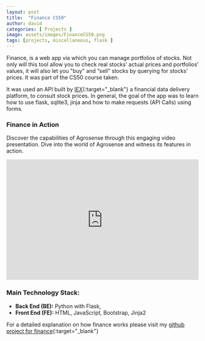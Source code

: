 ```yaml
---
layout: post
title:  "Finance CS50"
author: david
categories: [ Projects ]
image: assets/images/FinanceCS50.png
tags: [projects, miscellaneous, flask ]
---
```


Finance, is a web app via which you can manage portfolios of stocks. Not only will this tool allow you to check real stocks’ actual prices and portfolios’ values, it will also let you "buy" and “sell” stocks by querying for stocks’ prices. It was part of the CS50 course taken.

It was used an API built by [IEX][iex]{:target="_blank"} a financial data delivery platform, to consult stock prices. In general, the goal of the app was to learn how to use flask, sqlite3, jinja and how to make requests (API Calls) using forms. 

<!-- to insert images -->
<!-- ![Alt Text](/assets/images/1.jpg){:width="32px"} -->

### Finance in Action

Discover the capabilities of Agrosense through this engaging video presentation. Dive into the world of Agrosense and witness its features in action. 

<p>
<iframe width="100%" height="315" src="https://www.youtube.com/embed/saV3ELUWD8E" frameborder="0" allowfullscreen></iframe>
</p>

### Main Technology Stack:

- **Back End (BE):** Python with Flask, 
- **Front End (FE):** HTML, JavaScript, Bootstrap, Jinja2

For a detailed explanation on how finance works please visit my [github project for finance][github-finance]{:target="_blank"} 


[github-finance]: https://github.com/jdsuta/projects/blob/main/finance/README.md
[cs50x-harvard]: https://cs50.harvard.edu/x/2023/
[github-agrosense]: https://github.com/jdsuta/Agrosense/blob/main/README.md 
[iex]: https://iexcloud.io/